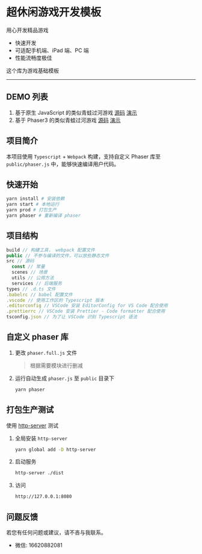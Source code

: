 # 超休闲游戏开发模板

用心开发精品游戏

- 快速开发
- 可适配手机端、iPad 端、PC 端
- 性能流畅度极佳

这个库为游戏基础模板

---

## DEMO 列表

1. 基于原生 JavaScript 的类似青蛙过河游戏 [源码](https://github.com/liurongqing/javascript-frogger-demo) [演示](https://liurongqing.github.io/javascript-frogger-demo)
1. 基于 Phaser3 的类似青蛙过河游戏 [源码](https://github.com/liurongqing/phaser3-frogger-demo) [演示](https://liurongqing.github.io/phaser3-frogger-demo)

## 项目简介

本项目使用 `Typescript` + `Webpack` 构建，支持自定义 Phaser 库至 `public/phaser.js` 中，能够快速编译用户代码。

## 快速开始

```bash
yarn install # 安装依赖
yarn start # 本地运行
yarn prod # 打包生产
yarn phaser # 重新编译 phaser
```

## 项目结构

```javascript
build // 构建工具， webpack 配置文件
public // 不参与编译的文件，可以放些静态文件
src // 源码
  const // 常量
  scenes // 场景
  utils // 公用方法
  services // 后端服务
types // .d.ts 文件
.babelrc // babel 配置文件
.vscode // 使用工作区的 Typescript 版本
.editorconfig // VSCode 安装 EditorConfig for VS Code 配合使用
.prettierrc // VSCode 安装 Prettier - Code formatter 配合使用
tsconfig.json // 为了让 VSCode 识别 Typescript 语法
```

## 自定义 phaser 库

1. 更改 `phaser.full.js` 文件

   > 根据需要模块进行删减

2. 运行自动生成 `phaser.js` 至 `public` 目录下

   ```bash
   yarn phaser
   ```

## 打包生产测试

使用 [http-server](https://github.com/http-party/http-server#readme) 测试

1. 全局安装 `http-server`

   ```bash
   yarn global add -D http-server
   ```

2. 启动服务

   ```bash
   http-server ./dist
   ```

3. 访问

   ```bash
   http://127.0.0.1:8080
   ```

## 问题反馈

若您有任何问题或建议，请不吝与我联系。

- 微信: 16620882081

